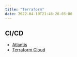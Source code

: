 ```yaml
---
title: "Terraform"
date: 2022-04-10T21:46:20-03:00
---
```



## CI/CD

- [Atlantis](https://www.runatlantis.io/)
- [Terraform Cloud](https://cloud.hashicorp.com/products/terraform)
